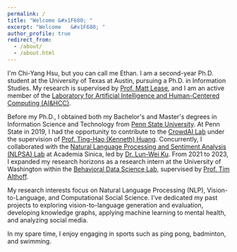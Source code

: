 ```yaml
---
permalink: /
title: "Welcome &#x1F680; "
excerpt: "Welcome	&#x1F680; "
author_profile: true
redirect_from: 
  - /about/
  - /about.html
---
```

<!--<p style="color:orange"><b>Hello</b></p> -->


I'm Chi-Yang Hsu, but you can call me Ethan. I am a second-year Ph.D. student at the University of Texas at Austin, pursuing a Ph.D. in Information Studies. My research is supervised by [Prof. Matt Lease](https://www.ischool.utexas.edu/~ml/), and I am an active member of the [Laboratory for Artificial Intelligence and Human-Centered Computing (AI&HCC)](https://ai.ischool.utexas.edu/).

<!-- - [**RESUME**](/files/2024_Resume.pdf) -->
<!-- - [**CV**](/files/2024_CV.pdf) -->


Before my Ph.D., I obtained both my Bachelor's and Master's degrees in Information Science and Technology from [Penn State University](https://www.psu.edu/). At Penn State in 2019, I had the opportunity to contribute to the [CrowdAI Lab](https://crowd.ist.psu.edu/crowd-ai-lab.html) under the supervision of [Prof. Ting-Hao (Kenneth) Huang](https://crowd.ist.psu.edu/crowd-ai-lab.html). Concurrently, I collaborated with the [Natural Language Processing and Sentiment Analysis (NLPSA) Lab](https://academiasinicanlplab.github.io) at Academia Sinica, led by [Dr. Lun-Wei Ku](https://www.iis.sinica.edu.tw/pages/lwku/). From 2021 to 2023, I expanded my research horizons as a research intern at the University of Washington within the [Behavioral Data Science Lab](https://behavioral-data.github.io/), supervised by [Prof. Tim Althoff](http://timalthoff.de/).

My research interests focus on Natural Language Processing (NLP), Vision-to-Language, and Computational Social Science. I've dedicated my past projects to exploring vision-to-language generation and evaluation, developing knowledge graphs, applying machine learning to mental health, and analyzing social media.

In my spare time, I enjoy engaging in sports such as ping pong, badminton, and swimming.

<br>
<!-- <p style="color:#F64668">** Update: I'm in the gap year between my Master's and Ph.D. degrees, and I'm now looking for a summer research internship!! :) **</p>-->

<!--LALALA
======
Exmaple Template -->


<!-- How to edit your site's GitHub repository -->
<!-- 
------
Example: editing a markdown file for a talk
![Editing a markdown file for a talk](/images/editing-talk.png) -->


